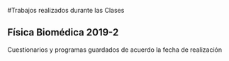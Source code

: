 #Trabajos realizados durante las Clases
## Física Biomédica 2019-2
Cuestionarios y programas guardados de acuerdo la fecha de realización

